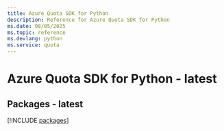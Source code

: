 ```yaml
---
title: Azure Quota SDK for Python
description: Reference for Azure Quota SDK for Python
ms.date: 08/05/2025
ms.topic: reference
ms.devlang: python
ms.service: quota
---
```

# Azure Quota SDK for Python - latest
## Packages - latest
[!INCLUDE [packages](quota-index.md)]